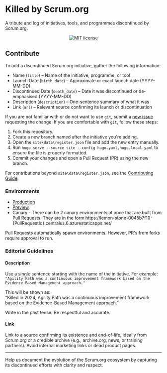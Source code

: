 # Killed by Scrum.org

A tribute and log of initiatives, tools, and programmes discontinued by Scrum.org.

<div align="center">

[![MIT license](https://img.shields.io/badge/License-MIT-blue.svg)](/LICENSE)

</div>

## Contribute

To add a discontinued Scrum.org initiative, gather the following information:

- Name (`title`) – Name of the initiative, programme, or tool
- Launch Date (`birth_date`) – Approximate or exact launch date (YYYY-MM-DD)
- Discontinued Date (`death_date`) – Date it was discontinued or de-emphasised (YYYY-MM-DD)
- Description (`description`) – One-sentence summary of what it was
- Link (`url`) – Relevant source confirming its launch or discontinuation

If you are not familiar with or do not want to use `git`, submit a [new issue](https://github.com/MrHinsh/killed-by-scrum-org/issues/new?template=add-an-obituary.md) requesting the change. If you are comfortable with `git`, follow these steps:

1. Fork this repository.
2. Create a new branch named after the initiative you're adding.
3. Open the `site\data\register.json` file and add the new entry manually.
4. Run `hugo serve --source site --config hugo.yaml,hugo.local.yaml` to ensure the file is properly formatted.
5. Commit your changes and open a Pull Request (PR) using the new branch.

For contributions beyond `site\data\register.json`, see the [Contributing Guide](.github/CONTRIBUTING.md).

### Environments

- [Production](https://lemon-stone-0045b7f10.6.azurestaticapps.net)
- [Preview](https://lemon-stone-0045b7f10-preview.centralus.6.azurestaticapps.net/)
- Canary - There can be 2 canary environments at once that are built from Pull Requests. They are in the form https://lemon-stone-0045b7f10-{PullRequestId}.centralus.6.azurestaticapps.net/

Pull Requests automatically spawn environments. However, PR's from forks require approval to run.

### Editorial Guidelines

#### Description

Use a single sentence starting with the name of the initiative. For example:  
`"Agility Path was a continuous improvement framework based on the Evidence-Based Management approach."`

This will be shown as:  
“Killed in 2024, Agility Path was a continuous improvement framework based on the Evidence-Based Management approach.”

Write in the past tense. Be respectful and accurate.

#### Link

Link to a source confirming its existence and end-of-life, ideally from Scrum.org or a credible archive (e.g., archive.org, news, or training partners). Avoid internal marketing links or dead product pages.

---

Help us document the evolution of the Scrum.org ecosystem by capturing its discontinued efforts with clarity and respect.
